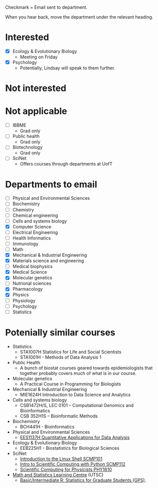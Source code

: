 
Checkmark = Email sent to department.

When you hear back, move the department under the relevant heading.

# Interested
- [x] Ecology & Evolutionary Biology
    - Meeting on Friday
- [x] Psychology
    - Potentially, Lindsay will speak to them further.

# Not interested


# Not applicable
- [ ] IBBME
    - Grad only
- [ ] Public health
    - Grad only
- [ ] Biotechnology
    - Grad only
- [ ] SciNet
    - Offers courses through departments at UofT 

# Departments to email
- [ ] Physical and Environmental Sciences
- [ ] Biochemistry
- [ ] Chemistry
- [ ] Chemical engineering
- [ ] Cells and systems biology
- [x] Computer Science
- [ ] Electrical Engineering
- [ ] Health Informatics
- [ ] Immunology
- [ ] Math
- [x] Mechanical & Industrial Engineering
- [x] Materials science and engineering
- [ ] Medical biophysics
- [x] Medical Science
- [x] Molecular genetics
- [ ] Nutrional sciences
- [x] Pharmacology
- [x] Physics
- [ ] Physiology
- [ ] Psychology
- [ ] Statistics
    
# Potenially similar courses
- Statistics
    - STA1007H Statistics for Life and Social Scientists
    - STA1001H - Methods of Data Analysis 1
- Public Health
    - A bunch of biostat courses geared towards epidemiologists that together probably covers much of what is in our course.
- Molecular genetics
    - A Practical Course in Programming for Biologists
- Mechanical & Industrial Engineering
    - MIE1624H Introduction to Data Science and Analytics
- Cells and systems biology
    - CSB1472H/S, LEC 0101 – Computational Genomics and Bioinformatics
    - CSB 352H1S – Bioinformatic Methods
- Biochemistry
    - BCH441H - Bioinformatics
- Physical and Environmental Sciences
    - [EES1137H Quantitative Applications for Data Analysis](https://www.utsc.utoronto.ca/gradpes/ees1137h-quantitative-applications-data-analysis)
- Ecology & Evolutionary Biology
    - EEB225H1 - Biostatistics for Biological Sciences
- SciNet
    - [Introduction to the Linux Shell SCMP101](https://support.scinet.utoronto.ca/education/go.php/309/index.php/ib/1//p_course/309)
    - [Intro to Scientific Computing with Python SCMP112](https://support.scinet.utoronto.ca/education/go.php/264/index.php/ib/1//p_course/264)
    - [Scientific Computing for Physicists PHY1610](https://support.scinet.utoronto.ca/education/go.php/276/index.php/ib/1//p_course/276)
- [Math and Statistics Learning Centre](https://www.utsc.utoronto.ca/mslc/welcome-math-statistics-learning-centre) (UTSC)
    - [Basic/Intermediate R: Statistics for Graduate Students (GPS)](https://ctl.utsc.utoronto.ca/booking/graduate/register.php?sessionID=442&type=graduate&utm_source=Grad+Events&utm_campaign=5f0a80cde9-Sept_309_28_2015&utm_medium=email&utm_term=0_b73cbc8c0d-5f0a80cde9-269168805&mc_cid=5f0a80cde9&mc_eid=6b1938fb9b).
